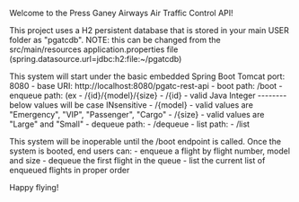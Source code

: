 Welcome to the Press Ganey Airways Air Traffic Control API!

This project uses a H2 persistent database that is stored in your main USER folder as "pgatcdb".  NOTE:  this can be 
changed from the src/main/resources application.properties file (spring.datasource.url=jdbc:h2:file:~/pgatcdb)

This system will start under the basic embedded Spring Boot Tomcat port:  8080
	- base URI:  http://localhost:8080/pgatc-rest-api
		- boot path:  /boot
		- enqueue path: (ex - /{id}/{model}/{size}
			- /{id} - valid Java Integer
			--------  below values will be case INsensitive
			- /{model} - valid values are "Emergency", "VIP", "Passenger", "Cargo"
			- /{size}  - valid values are "Large" and "Small"
		- dequeue path:
			- /dequeue
		- list path:
			- /list

This system will be inoperable until the /boot endpoint is called.
Once the system is booted, end users can:
	- enqueue a flight by flight number, model and size
	- dequeue the first flight in the queue
	- list the current list of enqueued flights in proper order
	
Happy flying!
